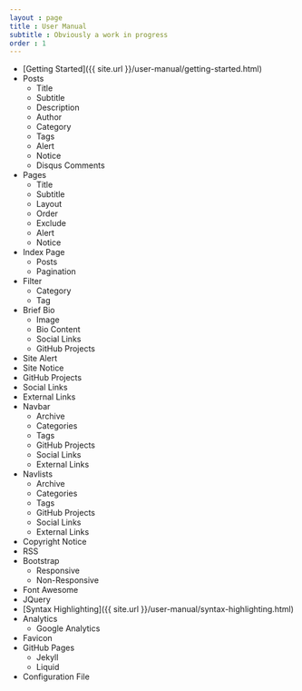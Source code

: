 ```yaml
---
layout : page
title : User Manual
subtitle : Obviously a work in progress
order : 1
---
```


* [Getting Started]({{ site.url }}/user-manual/getting-started.html)
* Posts
  * Title
  * Subtitle
  * Description
  * Author
  * Category
  * Tags
  * Alert
  * Notice
  * Disqus Comments
* Pages
  * Title
  * Subtitle
  * Layout
  * Order
  * Exclude
  * Alert
  * Notice
* Index Page
  * Posts
  * Pagination
* Filter
  * Category
  * Tag
* Brief Bio
  * Image
  * Bio Content
  * Social Links
  * GitHub Projects
* Site Alert
* Site Notice
* GitHub Projects
* Social Links
* External Links
* Navbar
  * Archive
  * Categories
  * Tags
  * GitHub Projects
  * Social Links
  * External Links
* Navlists
  * Archive
  * Categories
  * Tags
  * GitHub Projects
  * Social Links
  * External Links
* Copyright Notice
* RSS
* Bootstrap
  * Responsive
  * Non-Responsive
* Font Awesome
* JQuery
* [Syntax Highlighting]({{ site.url }}/user-manual/syntax-highlighting.html)
* Analytics
  * Google Analytics
* Favicon
* GitHub Pages
  * Jekyll
  * Liquid
* Configuration File

